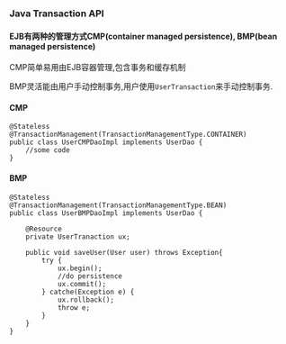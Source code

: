 ### Java Transaction API
#### EJB有两种的管理方式CMP(container managed persistence), BMP(bean managed persistence) 

CMP简单易用由EJB容器管理,包含事务和缓存机制 

BMP灵活能由用户手动控制事务,用户使用`UserTransaction`来手动控制事务. 
	
#### CMP

	@Stateless
	@TransactionManagement(TransactionManagementType.CONTAINER)
	public class UserCMPDaoImpl implements UserDao {
		//some code
	}

#### BMP	
	@Stateless
	@TransactionManagement(TransactionManagementType.BEAN)
	public class UserBMPDaoImpl implements UserDao {
		
		@Resource
		private UserTranaction ux;
		
		public void saveUser(User user) throws Exception{
			try {
				ux.begin();
				//do persistence
				ux.commit();
			} catche(Exception e) {
				ux.rollback();
				throw e;
			}
		}
	}